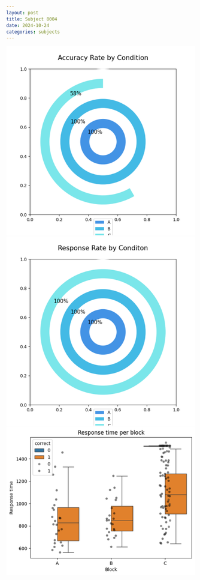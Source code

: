```yaml
---
layout: post
title: Subject 8004
date: 2024-10-24
categories: subjects
---
```


![](data/8004/run-1/8004_accuracy_rate.png)
![](data/8004/run-1/8004_response_rate.png)
![](data/8004/run-1/8004_rt.png)
